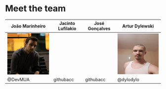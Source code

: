 <h1>Meet the team</h1>

| João Marinheiro | Jacinto Lufilakio	| José Gonçalves | Artur Dylewski |
| --- | --- | --- | --- |
|![Alt text](../images/imagem2.jpg?raw=true "João Marinheiro") |  |  | ![Alt text](../images/artur_photo.jpg?raw=true "Artur Dylewski") 
| @DevMUA | githubacc | githubacc | 	@dylodylo |
